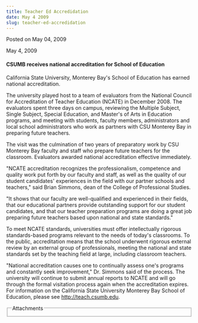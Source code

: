 ```yaml
---
title: Teacher Ed Accredidation
date: May 4 2009
slug: teacher-ed-accredidation
---
```





<span class="date">Posted on May 04, 2009    </span>
<p>May 4, 2009</p>
<h4>CSUMB receives national accreditation for School of
Education</h4>
<p>California State University, Monterey Bay&apos;s School of Education
has earned national accreditation.</p>
<p>The university played host to a team of evaluators from the
National Council for Accreditation of Teacher Education (NCATE) in
December 2008. The evaluators spent three days on campus, reviewing
the Multiple Subject, Single Subject, Special Education, and
Master&apos;s of Arts in Education programs, and meeting with students,
faculty members, administrators and local school administrators who
work as partners with CSU Monterey Bay in preparing future
teachers.</p>
<p>The visit was the culmination of two years of preparatory work
by CSU Monterey Bay faculty and staff who prepare future teachers
for the classroom. Evaluators awarded national accreditation
effective immediately.</p>
<p>&quot;NCATE accreditation recognizes the professionalism, competence
and quality work put forth by our faculty and staff, as well as the
quality of our student candidates&apos; experiences in the field with
our partner schools and teachers,&quot; said Brian Simmons, dean of the
College of Professional Studies.</p>
<p>&quot;It shows that our faculty are well-qualified and experienced in
their fields, that our educational partners provide outstanding
support for our student candidates, and that our teacher
preparation programs are doing a great job preparing future
teachers based upon national and state standards.&quot;</p>
<p>To meet NCATE standards, universities must offer intellectually
rigorous standards-based programs relevant to the needs of today&apos;s
classrooms. To the public, accreditation means that the school
underwent rigorous external review by an external group of
professionals, meeting the national and state standards set by the
teaching field at large, including classroom teachers.</p>
<p>&quot;National accreditation causes one to continually assess one&apos;s
programs and constantly seek improvement,&quot; Dr. Simmons said of the
process. The university will continue to submit annual reports to
NCATE and will go through the formal visitation process again when
the accreditation expires. For information on the California State
University Monterey Bay School of Education, please see <a href="http://teach.csumb.edu" title="http://teach.csumb.edu">http://teach.csumb.edu</a>.</p>
<fieldset class="fieldgroup group-attachments">
<legend>Attachments</legend>
<div class="field field-type-emvideo field-field-attach-video">
<div class="field-items">
<div class="field-item odd">
<div class="emvideo emvideo-video emvideo-"/>
</div>
</div>
</div>
</fieldset>






